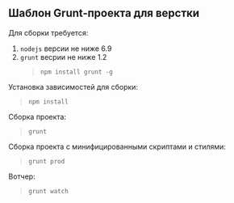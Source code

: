## Шаблон Grunt-проекта для верстки

Для сборки требуется:
1. `nodejs` версии не ниже 6.9
1. `grunt` весрии не ниже 1.2
    > `npm install grunt -g`
    
Установка зависимостей для сборки:
> `npm install`

Сборка проекта:
> `grunt`

Сборка проекта c минифицированными скриптами и стилями:
> `grunt prod`

Вотчер:
> `grunt watch`